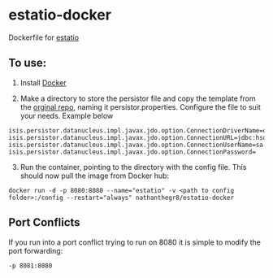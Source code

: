 # estatio-docker

Dockerfile for [estatio](https://github.com/estatio/estatio)

## To use:
1. Install [Docker](https://www.docker.com/)

2. Make a directory to store the persistor file and copy the template from the [orginal repo](https://github.com/estatio/estatio/tree/master/estatioapp/webapp/src/main/webapp/WEB-INF), naming it persistor.properties. Configure the file to suit your needs. Example below

  ```
  isis.persistor.datanucleus.impl.javax.jdo.option.ConnectionDriverName=org.hsqldb.jdbcDriver
  isis.persistor.datanucleus.impl.javax.jdo.option.ConnectionURL=jdbc:hsqldb:mem:test
  isis.persistor.datanucleus.impl.javax.jdo.option.ConnectionUserName=sa
  isis.persistor.datanucleus.impl.javax.jdo.option.ConnectionPassword=

  ```


3. Run the container, pointing to the directory with the config file. This should now pull the image from Docker hub:
  ```
  docker run -d -p 8080:8080 --name="estatio" -v <path to config folder>:/config --restart="always" nathanthegr8/estatio-docker
  ```

## Port Conflicts
If you run into a port conflict trying to run on 8080 it is simple to modify the port forwarding:

```-p 8081:8080```

